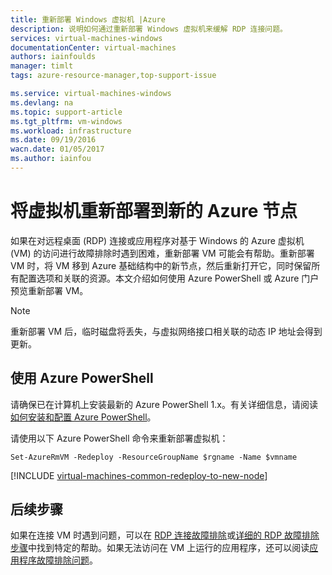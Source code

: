 ```yaml
---
title: 重新部署 Windows 虚拟机 |Azure
description: 说明如何通过重新部署 Windows 虚拟机来缓解 RDP 连接问题。
services: virtual-machines-windows
documentationCenter: virtual-machines
authors: iainfoulds
manager: timlt
tags: azure-resource-manager,top-support-issue

ms.service: virtual-machines-windows
ms.devlang: na
ms.topic: support-article
ms.tgt_pltfrm: vm-windows
ms.workload: infrastructure
ms.date: 09/19/2016
wacn.date: 01/05/2017
ms.author: iainfou
---
```


# 将虚拟机重新部署到新的 Azure 节点

如果在对远程桌面 (RDP) 连接或应用程序对基于 Windows 的 Azure 虚拟机 (VM) 的访问进行故障排除时遇到困难，重新部署 VM 可能会有帮助。重新部署 VM 时，将 VM 移到 Azure 基础结构中的新节点，然后重新打开它，同时保留所有配置选项和关联的资源。本文介绍如何使用 Azure PowerShell 或 Azure 门户预览重新部署 VM。

> [!NOTE]
> 重新部署 VM 后，临时磁盘将丢失，与虚拟网络接口相关联的动态 IP 地址会得到更新。

## 使用 Azure PowerShell

请确保已在计算机上安装最新的 Azure PowerShell 1.x。有关详细信息，请阅读[如何安装和配置 Azure PowerShell](https://docs.microsoft.com/powershell/azureps-cmdlets-docs)。

请使用以下 Azure PowerShell 命令来重新部署虚拟机：

```
Set-AzureRmVM -Redeploy -ResourceGroupName $rgname -Name $vmname 
```

[!INCLUDE [virtual-machines-common-redeploy-to-new-node](../../includes/virtual-machines-common-redeploy-to-new-node.md)]

## 后续步骤
如果在连接 VM 时遇到问题，可以在 [RDP 连接故障排除](./virtual-machines-windows-troubleshoot-rdp-connection.md)或[详细的 RDP 故障排除步骤](./virtual-machines-windows-detailed-troubleshoot-rdp.md)中找到特定的帮助。如果无法访问在 VM 上运行的应用程序，还可以阅读[应用程序故障排除问题](./virtual-machines-windows-troubleshoot-app-connection.md)。

<!---HONumber=Mooncake_Quality_Review_1202_2016-->